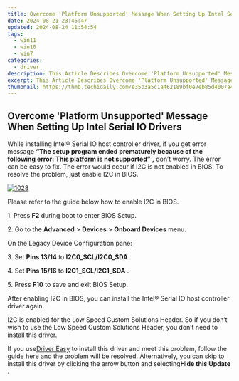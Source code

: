 ```yaml
---
title: Overcome 'Platform Unsupported' Message When Setting Up Intel Serial IO Drivers
date: 2024-08-21 23:46:47
updated: 2024-08-24 11:54:54
tags:
  - win11
  - win10
  - win7
categories:
  - driver
description: This Article Describes Overcome 'Platform Unsupported' Message When Setting Up Intel Serial IO Drivers
excerpt: This Article Describes Overcome 'Platform Unsupported' Message When Setting Up Intel Serial IO Drivers
thumbnail: https://thmb.techidaily.com/e35b3a5c1a462189bf0e7eb85d4007a41df15f6c2fae50b407ca5b13b61d24c2.jpg
---
```


## Overcome 'Platform Unsupported' Message When Setting Up Intel Serial IO Drivers

While installing Intel® Serial IO host controller driver, if you get error message **“The setup program ended prematurely because of the following error: This platform is not supported”** **,** don’t worry. The error can be easy to fix. The error would occur if I2C is not enabled in BIOS. To resolve the problem, just enable I2C in BIOS.

 [![1028](https://images.drivereasy.com/wp-content/uploads/2015/10/1028-300x244.png)](https://images.drivereasy.com/wp-content/uploads/2015/10/1028.png) 

  Please refer to the guide below how to enable I2C in BIOS.

  1\. Press **F2** during boot to enter BIOS Setup.

 2\. Go to the **Advanced** \> **Devices** \> **Onboard Devices** menu.

On the Legacy Device Configuration pane:

 3\. Set **Pins 13/14** to **I2C0\_SCL/I2C0\_SDA** .

 4\. Set **Pins 15/16** to **I2C1\_SCL/I2C1\_SDA** .

 5\. Press **F10** to save and exit BIOS Setup.

  After enabling I2C in BIOS, you can install the Intel® Serial IO host controller driver again.

 I2C is enabled for the Low Speed Custom Solutions Header. So if you don’t wish to use the Low Speed Custom Solutions Header, you don’t need to install this driver.

  If you use[Driver Easy](https://tools.techidaily.com/drivereasy/download/) to install this driver and meet this problem, follow the guide here and the problem will be resolved. Alternatively, you can skip to install this driver by clicking the arrow button and selecting**Hide this Update** .

<ins class="adsbygoogle"
     style="display:block"
     data-ad-format="autorelaxed"
     data-ad-client="ca-pub-7571918770474297"
     data-ad-slot="1223367746"></ins>



<ins class="adsbygoogle"
     style="display:block"
     data-ad-client="ca-pub-7571918770474297"
     data-ad-slot="8358498916"
     data-ad-format="auto"
     data-full-width-responsive="true"></ins>
